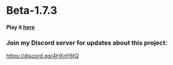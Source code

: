 # Beta-1.7.3
**Play it [here](https://peytonplayz595.github.io/Beta-1.7.3/web/)**

### Join my Discord server for updates about this project:
https://discord.gg/4HXnY6tQ
